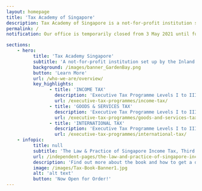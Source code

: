 ```yaml
---
layout: homepage
title: 'Tax Academy of Singapore'
description: Tax Academy of Singapore is a not-for-profit institution set up by the Inland Revenue Authority of Singapore to raise the professional competency of the tax community.
permalink: /
notification: Our office is temporarily closed from 3 May 2021 until further notice. Our programmes are still running as scheduled, online. For the latest updates, please refer to the respective pages on this website. For enquiries, please contact us via [Enquiries and Feedback Form](https://form.gov.sg/5d2c51283703d80011e52615){:target="_blank"}

sections:
    - hero:
          title: 'Tax Academy Singapore'
          subtitle: 'A not-for-profit institution set up by the Inland Revenue Authority of Singapore in collaboration with international accounting firms'
          background: /images/banner_GardenBay.png
          button: 'Learn More'
          url: /who-we-are/overview/
          key_highlights:
                - title: 'INCOME TAX'
                  description: 'Executive Tax Programme Levels I to III'
                  url: /executive-tax-programmes/income-tax/
                - title: 'GOODS & SERVICES TAX'
                  description: 'Executive Tax Programme Levels I to III'
                  url: /executive-tax-programmes/goods-and-services-tax/
                - title: 'INTERNATIONAL TAX'
                  description: 'Executive Tax Programme Levels I to III'
                  url: /executive-tax-programmes/international-tax/
    - infopic:
          title: null
          subtitle: 'The Law & Practice of Singapore Income Tax, Third Edition'
          url: /independent-pages/the-law-and-practice-of-singapore-income-tax/
          description: 'Find out more about the book and how to get a discount when you order!'
          image: /images/Tax-Book-Banner1.jpg
          alt: 'alt text'
          button: 'Now Open for Order!'
---
```



